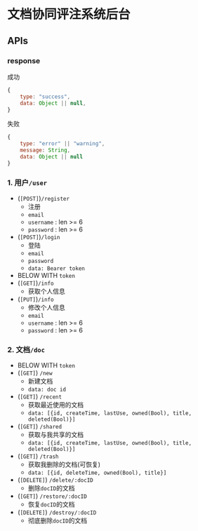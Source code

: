 # 文档协同评注系统后台

## APIs

### response

成功

```js
{
    type: "success",
    data: Object || null,
}
```

失败

```js
{
    type: "error" || "warning",
    message: String,
    data: Object || null
}
```

### 1. 用户`/user`

- (`[POST]`)`/register`
  - 注册
  - `email`
  - `username` : len >= 6
  - `password` : len >= 6
- (`[POST]`)`/login`
  - 登陆
  - `email`
  - `password`
  - `data: Bearer token`
- BELOW WITH `token`
- (`[GET]`)`/info`
  - 获取个人信息
- (`[PUT]`)`/info`
  - 修改个人信息
  - `email`
  - `username` : len >= 6
  - `password` : len >= 6

### 2. 文档`/doc`

- BELOW WITH `token`
- (`[GET]`) `/new`
  - 新建文档
  - `data: doc id`
- (`[GET]`) `/recent`
  - 获取最近使用的文档
  - `data: [{id, createTime, lastUse, owned(Bool), title, deleted(Bool)}]`
- (`[GET]`) `/shared`
  - 获取与我共享的文档
  - `data: [{id, createTime, lastUse, owned(Bool), title, deleted(Bool)}]`
- (`[GET]`) `/trash`
  - 获取我删除的文档(可恢复)
  - `data: [{id, deleteTime, owned(Bool), title}]`
- (`[DELETE]`) `/delete/:docID`
  - 删除`docID`的文档
- (`[GET]`) `/restore/:docID`
  - 恢复`docID`的文档
- (`[DELETE]`) `/destroy/:docID`
  - 彻底删除`docID`的文档
